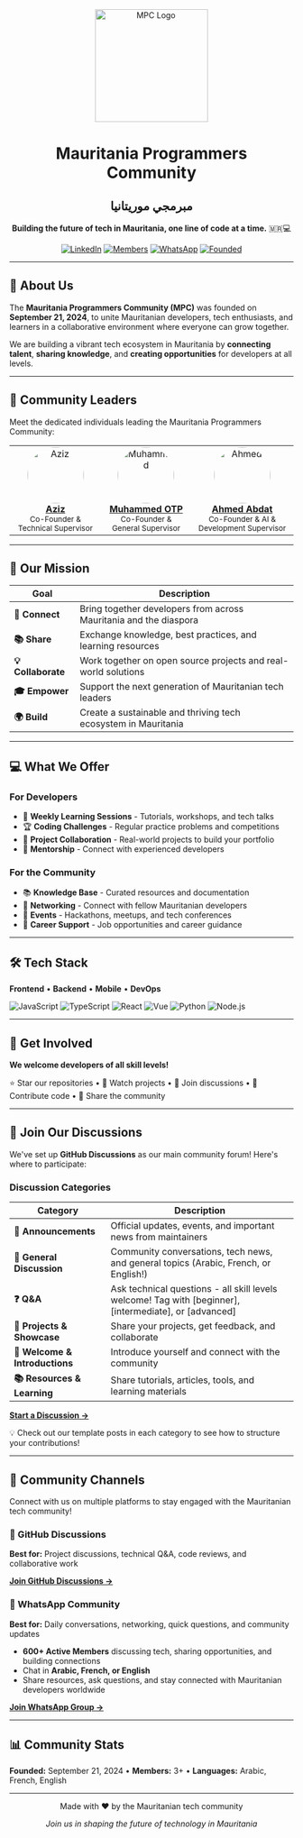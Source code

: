 <div align="center">

<img src="https://github.com/Mauritania-Programmers-Community.png" alt="MPC Logo" width="200"/>

# Mauritania Programmers Community
## مبرمجي موريتانيا

**Building the future of tech in Mauritania, one line of code at a time.** 🇲🇷💻

[![LinkedIn](https://img.shields.io/badge/LinkedIn-0077B5?style=for-the-badge&logo=linkedin&logoColor=white)](https://linkedin.com/company/مبرمجي-موريتانيا)
[![Members](https://img.shields.io/badge/Members-3+-green?style=for-the-badge)](https://github.com/orgs/Mauritania-Programmers-Community/people)
[![WhatsApp](https://img.shields.io/badge/WhatsApp-600%2B-25D366?style=for-the-badge&logo=whatsapp&logoColor=white)](https://chat.whatsapp.com/L13JBkYOBXqK9p8FYZE00x)
[![Founded](https://img.shields.io/badge/Founded-Sep_2024-blue?style=for-the-badge)](https://github.com/Mauritania-Programmers-Community)

</div>

---

## 🎯 About Us

The **Mauritania Programmers Community (MPC)** was founded on **September 21, 2024**, to unite Mauritanian developers, tech enthusiasts, and learners in a collaborative environment where everyone can grow together.

We are building a vibrant tech ecosystem in Mauritania by **connecting talent**, **sharing knowledge**, and **creating opportunities** for developers at all levels.

---

## 👥 Community Leaders

Meet the dedicated individuals leading the Mauritania Programmers Community:

<div align="center">

<table>
<tr>
<td align="center">
<a href="https://github.com/aziz0x00">
<img src="https://github.com/aziz0x00.png" width="100" style="border-radius: 50%;" alt="Aziz"/>
<br />
<strong>Aziz</strong>
</a>
<br />
<sub>Co-Founder & Technical Supervisor</sub>
</td>
<td align="center">
<a href="https://github.com/Muhammed-OTP">
<img src="https://github.com/Muhammed-OTP.png" width="100" style="border-radius: 50%;" alt="Muhammed"/>
<br />
<strong>Muhammed OTP</strong>
</a>
<br />
<sub>Co-Founder & General Supervisor</sub>
</td>
<td align="center">
<a href="https://github.com/ahmed-abdat">
<img src="https://github.com/ahmed-abdat.png" width="100" style="border-radius: 50%;" alt="Ahmed"/>
<br />
<strong>Ahmed Abdat</strong>
</a>
<br />
<sub>Co-Founder & AI & Development Supervisor</sub>
</td>
</tr>
</table>

</div>

---

## 🚀 Our Mission

| Goal | Description |
|------|-------------|
| **🤝 Connect** | Bring together developers from across Mauritania and the diaspora |
| **📚 Share** | Exchange knowledge, best practices, and learning resources |
| **💡 Collaborate** | Work together on open source projects and real-world solutions |
| **🎓 Empower** | Support the next generation of Mauritanian tech leaders |
| **🌍 Build** | Create a sustainable and thriving tech ecosystem in Mauritania |

---

## 💻 What We Offer

### For Developers
- 📖 **Weekly Learning Sessions** - Tutorials, workshops, and tech talks
- 🏆 **Coding Challenges** - Regular practice problems and competitions
- 🚀 **Project Collaboration** - Real-world projects to build your portfolio
- 👥 **Mentorship** - Connect with experienced developers

### For the Community
- 📚 **Knowledge Base** - Curated resources and documentation
- 🤝 **Networking** - Connect with fellow Mauritanian developers
- 🎉 **Events** - Hackathons, meetups, and tech conferences
- 💼 **Career Support** - Job opportunities and career guidance

---

## 🛠️ Tech Stack

**Frontend** • **Backend** • **Mobile** • **DevOps**

![JavaScript](https://img.shields.io/badge/-JavaScript-F7DF1E?style=flat-square&logo=javascript&logoColor=black)
![TypeScript](https://img.shields.io/badge/-TypeScript-3178C6?style=flat-square&logo=typescript&logoColor=white)
![React](https://img.shields.io/badge/-React-61DAFB?style=flat-square&logo=react&logoColor=black)
![Vue](https://img.shields.io/badge/-Vue.js-4FC08D?style=flat-square&logo=vue.js&logoColor=white)
![Python](https://img.shields.io/badge/-Python-3776AB?style=flat-square&logo=python&logoColor=white)
![Node.js](https://img.shields.io/badge/-Node.js-339933?style=flat-square&logo=node.js&logoColor=white)

---

## 🤝 Get Involved

**We welcome developers of all skill levels!**

⭐ Star our repositories • 👀 Watch projects • 💬 Join discussions • 🔧 Contribute code • 📢 Share the community

---

## 💬 Join Our Discussions

We've set up **GitHub Discussions** as our main community forum! Here's where to participate:

### Discussion Categories

| Category | Description |
|----------|-------------|
| **📢 Announcements** | Official updates, events, and important news from maintainers |
| **💬 General Discussion** | Community conversations, tech news, and general topics (Arabic, French, or English!) |
| **❓ Q&A** | Ask technical questions - all skill levels welcome! Tag with [beginner], [intermediate], or [advanced] |
| **🚀 Projects & Showcase** | Share your projects, get feedback, and collaborate |
| **👋 Welcome & Introductions** | Introduce yourself and connect with the community |
| **📚 Resources & Learning** | Share tutorials, articles, tools, and learning materials |

**[Start a Discussion →](https://github.com/Mauritania-Programmers-Community/.github/discussions)**

💡 Check out our template posts in each category to see how to structure your contributions!

---

## 📱 Community Channels

Connect with us on multiple platforms to stay engaged with the Mauritanian tech community!

### 💬 GitHub Discussions
**Best for:** Project discussions, technical Q&A, code reviews, and collaborative work

**[Join GitHub Discussions →](https://github.com/Mauritania-Programmers-Community/.github/discussions)**

### 💚 WhatsApp Community
**Best for:** Daily conversations, networking, quick questions, and community updates

- **600+ Active Members** discussing tech, sharing opportunities, and building connections
- Chat in **Arabic, French, or English**
- Share resources, ask questions, and stay connected with Mauritanian developers worldwide

**[Join WhatsApp Group →](https://chat.whatsapp.com/L13JBkYOBXqK9p8FYZE00x)**

---

## 📊 Community Stats

**Founded:** September 21, 2024 • **Members:** 3+ • **Languages:** Arabic, French, English

---

<div align="center">

Made with ❤️ by the Mauritanian tech community

*Join us in shaping the future of technology in Mauritania*

</div>
